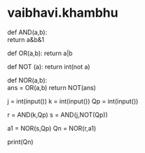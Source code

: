 # vaibhavi.khambhu

def AND(a,b):   
    return a&b&1
    
def OR(a,b): 
    return a|b

def NOT (a):
    return int(not a)
 
def NOR(a,b):  
    ans = OR(a,b)
    return NOT(ans)

 

j = int(input())
k = int(input())
Qp = int(input())


r = AND(k,Qp)
s = AND(j,NOT(Qp))

a1 = NOR(s,Qp)
Qn = NOR(r,a1)

print(Qn)
